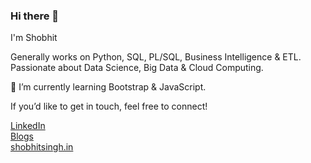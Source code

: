 ### Hi there 👋

I'm Shobhit

Generally works on Python, SQL, PL/SQL, Business Intelligence & ETL. Passionate about Data Science, Big Data & Cloud Computing.<br>

🌱 I’m currently learning Bootstrap & JavaScript.

If you’d like to get in touch, feel free to connect!

[LinkedIn](https://www.linkedin.com/in/shobhitsinghIN)
<br>
[Blogs](https://bigdataenthusiast.wordpress.com/)
<br>
[shobhitsingh.in](https://www.shobhitsingh.in/)<br>
<!--
**shobhit-singh/shobhit-singh** is a ✨ _special_ ✨ repository because its `README.md` (this file) appears on your GitHub profile.

Here are some ideas to get you started:

- 🔭 I’m currently working on ...
- 🌱 I’m currently learning ...
- 👯 I’m looking to collaborate on ...
- 🤔 I’m looking for help with ...
- 💬 Ask me about ...
- 📫 How to reach me: ...
- 😄 Pronouns: ...
- ⚡ Fun fact: ...
-->

